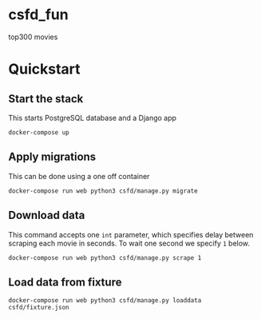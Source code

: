 # csfd_fun
top300 movies

# Quickstart

## Start the stack 

This starts PostgreSQL database and a Django app

```
docker-compose up
```

## Apply migrations

This can be done using a one off container 

```
docker-compose run web python3 csfd/manage.py migrate
```


## Download data

This command accepts one `int` parameter, which specifies delay between scraping each movie in seconds. To wait one second we specify `1` below.


```
docker-compose run web python3 csfd/manage.py scrape 1
```


## Load data from fixture

```
docker-compose run web python3 csfd/manage.py loaddata csfd/fixture.json
```